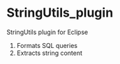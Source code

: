 StringUtils_plugin
==================

StringUtils plugin for Eclipse

1) Formats SQL queries
2) Extracts string content